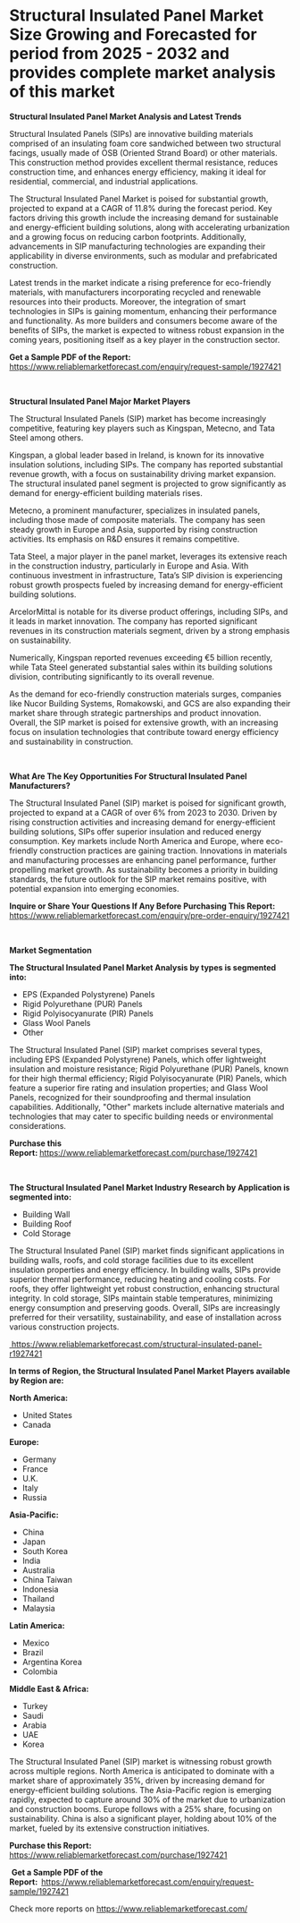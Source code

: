 <p><h1>Structural Insulated Panel Market Size Growing and Forecasted for period from 2025 - 2032 and provides complete market analysis of this market</h1></p><p><strong>Structural Insulated Panel Market Analysis and Latest Trends</strong></p>
<p><p>Structural Insulated Panels (SIPs) are innovative building materials comprised of an insulating foam core sandwiched between two structural facings, usually made of OSB (Oriented Strand Board) or other materials. This construction method provides excellent thermal resistance, reduces construction time, and enhances energy efficiency, making it ideal for residential, commercial, and industrial applications.</p><p>The Structural Insulated Panel Market is poised for substantial growth, projected to expand at a CAGR of 11.8% during the forecast period. Key factors driving this growth include the increasing demand for sustainable and energy-efficient building solutions, along with accelerating urbanization and a growing focus on reducing carbon footprints. Additionally, advancements in SIP manufacturing technologies are expanding their applicability in diverse environments, such as modular and prefabricated construction.</p><p>Latest trends in the market indicate a rising preference for eco-friendly materials, with manufacturers incorporating recycled and renewable resources into their products. Moreover, the integration of smart technologies in SIPs is gaining momentum, enhancing their performance and functionality. As more builders and consumers become aware of the benefits of SIPs, the market is expected to witness robust expansion in the coming years, positioning itself as a key player in the construction sector.</p></p>
<p><strong>Get a Sample PDF of the Report:&nbsp;</strong> <a href="https://www.reliablemarketforecast.com/enquiry/request-sample/1927421?utm_campaign=2015&utm_medium=2&utm_source=Github&utm_content=ia&utm_term=15012025&utm_id=structural-insulated-panel">https://www.reliablemarketforecast.com/enquiry/request-sample/1927421</a></p>
<p>&nbsp;</p>
<p><strong>Structural Insulated Panel Major Market Players</strong></p>
<p><p>The Structural Insulated Panels (SIP) market has become increasingly competitive, featuring key players such as Kingspan, Metecno, and Tata Steel among others. </p><p>Kingspan, a global leader based in Ireland, is known for its innovative insulation solutions, including SIPs. The company has reported substantial revenue growth, with a focus on sustainability driving market expansion. The structural insulated panel segment is projected to grow significantly as demand for energy-efficient building materials rises.</p><p>Metecno, a prominent manufacturer, specializes in insulated panels, including those made of composite materials. The company has seen steady growth in Europe and Asia, supported by rising construction activities. Its emphasis on R&D ensures it remains competitive.</p><p>Tata Steel, a major player in the panel market, leverages its extensive reach in the construction industry, particularly in Europe and Asia. With continuous investment in infrastructure, Tata’s SIP division is experiencing robust growth prospects fueled by increasing demand for energy-efficient building solutions.</p><p>ArcelorMittal is notable for its diverse product offerings, including SIPs, and it leads in market innovation. The company has reported significant revenues in its construction materials segment, driven by a strong emphasis on sustainability.</p><p>Numerically, Kingspan reported revenues exceeding €5 billion recently, while Tata Steel generated substantial sales within its building solutions division, contributing significantly to its overall revenue. </p><p>As the demand for eco-friendly construction materials surges, companies like Nucor Building Systems, Romakowski, and GCS are also expanding their market share through strategic partnerships and product innovation. Overall, the SIP market is poised for extensive growth, with an increasing focus on insulation technologies that contribute toward energy efficiency and sustainability in construction.</p></p>
<p>&nbsp;</p>
<p><strong>What Are The Key Opportunities For Structural Insulated Panel Manufacturers?</strong></p>
<p><p>The Structural Insulated Panel (SIP) market is poised for significant growth, projected to expand at a CAGR of over 6% from 2023 to 2030. Driven by rising construction activities and increasing demand for energy-efficient building solutions, SIPs offer superior insulation and reduced energy consumption. Key markets include North America and Europe, where eco-friendly construction practices are gaining traction. Innovations in materials and manufacturing processes are enhancing panel performance, further propelling market growth. As sustainability becomes a priority in building standards, the future outlook for the SIP market remains positive, with potential expansion into emerging economies.</p></p>
<p><strong>Inquire or Share Your Questions If Any Before Purchasing This Report:</strong> <a href="https://www.reliablemarketforecast.com/enquiry/pre-order-enquiry/1927421?utm_campaign=2015&utm_medium=2&utm_source=Github&utm_content=ia&utm_term=15012025&utm_id=structural-insulated-panel">https://www.reliablemarketforecast.com/enquiry/pre-order-enquiry/1927421</a></p>
<p>&nbsp;</p>
<p><strong>Market Segmentation</strong></p>
<p><strong>The Structural Insulated Panel Market Analysis by types is segmented into:</strong></p>
<p><ul><li>EPS (Expanded Polystyrene) Panels</li><li>Rigid Polyurethane (PUR) Panels</li><li>Rigid Polyisocyanurate (PIR) Panels</li><li>Glass Wool Panels</li><li>Other</li></ul></p>
<p><p>The Structural Insulated Panel (SIP) market comprises several types, including EPS (Expanded Polystyrene) Panels, which offer lightweight insulation and moisture resistance; Rigid Polyurethane (PUR) Panels, known for their high thermal efficiency; Rigid Polyisocyanurate (PIR) Panels, which feature a superior fire rating and insulation properties; and Glass Wool Panels, recognized for their soundproofing and thermal insulation capabilities. Additionally, "Other" markets include alternative materials and technologies that may cater to specific building needs or environmental considerations.</p></p>
<p><strong>Purchase this Report:&nbsp;</strong><a href="https://www.reliablemarketforecast.com/purchase/1927421?utm_campaign=2015&utm_medium=2&utm_source=Github&utm_content=ia&utm_term=15012025&utm_id=structural-insulated-panel">https://www.reliablemarketforecast.com/purchase/1927421</a></p>
<p>&nbsp;</p>
<p><strong>The Structural Insulated Panel Market Industry Research by Application is segmented into:</strong></p>
<p><ul><li>Building Wall</li><li>Building Roof</li><li>Cold Storage</li></ul></p>
<p><p>The Structural Insulated Panel (SIP) market finds significant applications in building walls, roofs, and cold storage facilities due to its excellent insulation properties and energy efficiency. In building walls, SIPs provide superior thermal performance, reducing heating and cooling costs. For roofs, they offer lightweight yet robust construction, enhancing structural integrity. In cold storage, SIPs maintain stable temperatures, minimizing energy consumption and preserving goods. Overall, SIPs are increasingly preferred for their versatility, sustainability, and ease of installation across various construction projects.</p></p>
<p><a href="https://www.reliablemarketforecast.com/structural-insulated-panel-r1927421?utm_campaign=2015&utm_medium=2&utm_source=Github&utm_content=ia&utm_term=15012025&utm_id=structural-insulated-panel">&nbsp;https://www.reliablemarketforecast.com/structural-insulated-panel-r1927421</a></p>
<p><strong>In terms of Region, the Structural Insulated Panel Market Players available by Region are:</strong></p>
<p>
    <p> <strong> North America: </strong>
        <ul>
            <li>United States</li>
            <li>Canada</li>
        </ul>
        </p> 
    <p> <strong> Europe: </strong>
        <ul>
            <li>Germany</li>
            <li>France</li>
            <li>U.K.</li>
            <li>Italy</li>
            <li>Russia</li>
        </ul>
        </p> 
    <p> <strong> Asia-Pacific: </strong>
        <ul>
            <li>China</li>
            <li>Japan</li>
            <li>South Korea</li>
            <li>India</li>
            <li>Australia</li>
            <li>China Taiwan</li>
            <li>Indonesia</li>
            <li>Thailand</li>
            <li>Malaysia</li>
        </ul>
        </p> 
    <p> <strong> Latin America: </strong>
        <ul>
            <li>Mexico</li>
            <li>Brazil</li>
            <li>Argentina Korea</li>
            <li>Colombia</li>
        </ul>
        </p> 
    <p> <strong> Middle East & Africa: </strong>
        <ul>
            <li>Turkey</li>
            <li>Saudi</li>
            <li>Arabia</li>
            <li>UAE</li>
            <li>Korea</li>
        </ul>
    </p>
    </p>
<p><p>The Structural Insulated Panel (SIP) market is witnessing robust growth across multiple regions. North America is anticipated to dominate with a market share of approximately 35%, driven by increasing demand for energy-efficient building solutions. The Asia-Pacific region is emerging rapidly, expected to capture around 30% of the market due to urbanization and construction booms. Europe follows with a 25% share, focusing on sustainability. China is also a significant player, holding about 10% of the market, fueled by its extensive construction initiatives.</p></p>
<p><strong>Purchase this Report: </strong><a href="https://www.reliablemarketforecast.com/purchase/1927421?utm_campaign=2015&utm_medium=2&utm_source=Github&utm_content=ia&utm_term=15012025&utm_id=structural-insulated-panel">https://www.reliablemarketforecast.com/purchase/1927421</a></p>
<p>&nbsp;<strong>Get a Sample PDF of the Report:&nbsp;&nbsp;</strong><a href="https://www.reliablemarketforecast.com/enquiry/request-sample/1927421?utm_campaign=2015&utm_medium=2&utm_source=Github&utm_content=ia&utm_term=15012025&utm_id=structural-insulated-panel">https://www.reliablemarketforecast.com/enquiry/request-sample/1927421</a></p>
<p><strong></strong></p>
<p>Check more reports on <a href="https://www.reliablemarketforecast.com/?utm_campaign=2015&utm_medium=2&utm_source=Github&utm_content=ia&utm_term=15012025&utm_id=structural-insulated-panel">https://www.reliablemarketforecast.com/</a></p>